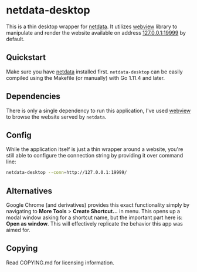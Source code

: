 # netdata-desktop

This is a thin desktop wrapper for [netdata](https://github.com/netdata/netdata). It utilizes [webview](https://github.com/zserge/webview) library to manipulate and render the website available on address [127.0.0.1:19999](http://127.0.0.1:19999) by default.

## Quickstart

Make sure you have [netdata](https://github.com/netdata/netdata) installed first. 
`netdata-desktop` can be easily compiled using the Makefile (or manually) with Go 1.11.4 and later. 

## Dependencies

There is only a single dependency to run this application, I've used [webview](https://github.com/zserge/webview) to browse the website served by `netdata`.

## Config

While the application itself is just a thin wrapper around a website, you're still able to configure the connection string by providing it over command line:

```sh
netdata-desktop --conn=http://127.0.0.1:19999/
```

## Alternatives

Google Chrome (and derivatives) provides this exact functionality simply by navigating to **More Tools** > **Create Shortcut...** in menu. This opens up a modal window asking for a shortcut name, but the important part here is: **Open as window**. This will effectively replicate the behavior this app was aimed for.

## Copying

Read COPYING.md for licensing information.
